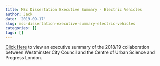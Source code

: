 ```yaml
---
title: MSc Dissertation Executive Summary - Electric Vehicles
author: Jack
date: '2019-09-17'
slug: msc-dissertation-executive-summary-electric-vehicles
categories: []
tags: []
---
```


[Click Here](../files/dissertation_executive_summary.pdf) to view an executive summary of the 2018/19 collaboration between Westminster City Council and the Centre of Urban Science and Progress London.